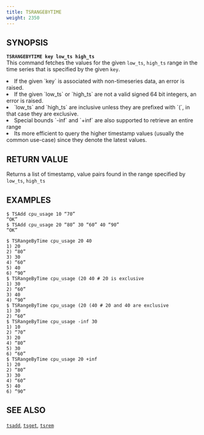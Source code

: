 ```yaml
---
title: TSRANGEBYTIME
weight: 2350
---
```


## SYNOPSIS
<b>`TSRANGEBYTIME key low_ts high_ts`</b><br>
This command fetches the values for the given `low_ts`, `high_ts` range in the time series that is 
specified by the given `key`.

<li>If the given `key` is associated with non-timeseries data, an error is raised.</li>
<li>If the given `low_ts` or `high_ts` are not a valid signed 64 bit integers, an error is raised.</li>
<li>`low_ts` and `high_ts` are inclusive unless they are prefixed with `(`, in that case they are
exclusive.</li>
<li>Special bounds `-inf` and `+inf` are also supported to retrieve an entire range</li>
<li>Its more efficient to query the higher timestamp values (usually the common use-case) 
    since they denote the latest values.</li>

## RETURN VALUE
Returns a list of timestamp, value pairs found in the range specified by `low_ts`, `high_ts`

## EXAMPLES
```
$ TSAdd cpu_usage 10 “70”
“OK”
$ TSAdd cpu_usage 20 “80” 30 “60” 40 “90”
“OK”

$ TSRangeByTime cpu_usage 20 40
1) 20
2) “80” 
3) 30
4) “60” 
5) 40
6) “90”
$ TSRangeByTime cpu_usage (20 40 # 20 is exclusive
1) 30
2) “60”
3) 40
4) “90”
$ TSRangeByTime cpu_usage (20 (40 # 20 and 40 are exclusive
1) 30
2) “60”
$ TSRangeByTime cpu_usage -inf 30
1) 10
2) “70”
3) 20
4) “80”
5) 30
6) “60”
$ TSRangeByTime cpu_usage 20 +inf
1) 20
2) “80”
3) 30
4) “60”
5) 40
6) “90”
```

## SEE ALSO
[`tsadd`](../tsadd/), [`tsget`](../tsget/), [`tsrem`](../tsrem/)
